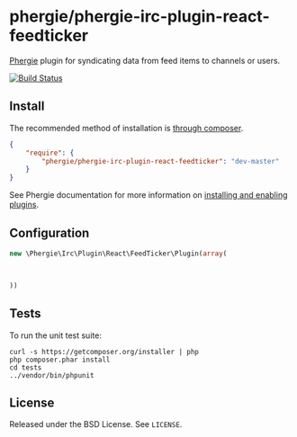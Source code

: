 # phergie/phergie-irc-plugin-react-feedticker

[Phergie](http://github.com/phergie/phergie-irc-bot-react/) plugin for syndicating data from feed items to channels or users.

[![Build Status](https://secure.travis-ci.org/phergie/phergie-irc-plugin-react-feedticker.png?branch=master)](http://travis-ci.org/phergie/phergie-irc-plugin-react-feedticker)

## Install

The recommended method of installation is [through composer](http://getcomposer.org).

```JSON
{
    "require": {
        "phergie/phergie-irc-plugin-react-feedticker": "dev-master"
    }
}
```

See Phergie documentation for more information on
[installing and enabling plugins](https://github.com/phergie/phergie-irc-bot-react/wiki/Usage#plugins).

## Configuration

```php
new \Phergie\Irc\Plugin\React\FeedTicker\Plugin(array(



))
```

## Tests

To run the unit test suite:

```
curl -s https://getcomposer.org/installer | php
php composer.phar install
cd tests
../vendor/bin/phpunit
```

## License

Released under the BSD License. See `LICENSE`.
